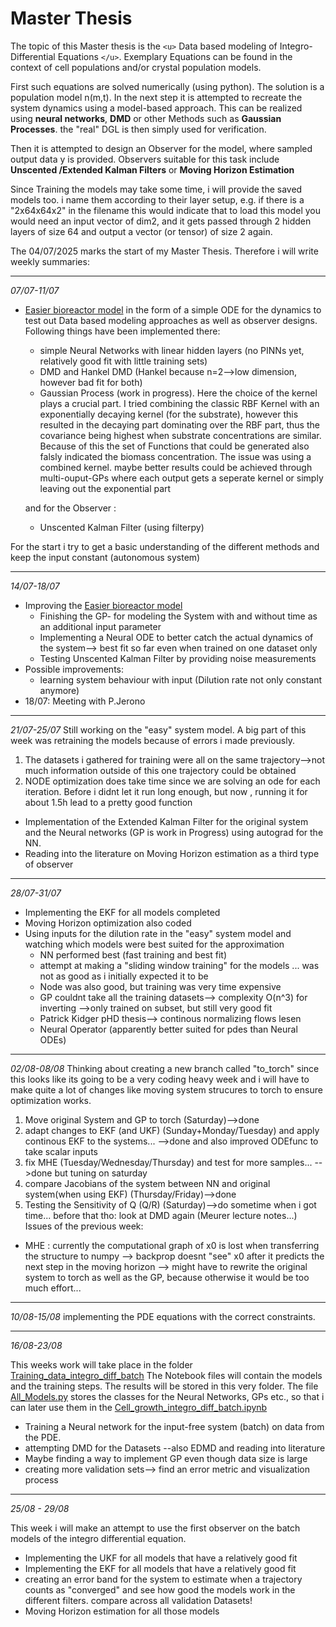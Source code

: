 # Master Thesis

The topic of this Master thesis is the `<u>` Data based modeling of Integro-Differential Equations `</u>`. Exemplary Equations can be found in the context of cell populations and/or crystal population models.

First such equations are solved numerically (using python). The solution is a population model n(m,t). In the next step it is attempted to recreate the system dynamics using a model-based approach.
This can be realized using **neural networks**, **DMD** or other Methods such as **Gaussian Processes**. the "real" DGL is then simply used for verification.

Then it is attempted to design an Observer for the model, where sampled output data y is provided. Observers suitable for this task include **Unscented /Extended Kalman Filters** or **Moving Horizon Estimation**

Since Training the models may take some time, i will provide the saved models too. i name them according to their layer setup, e.g.  if there is a "2x64x64x2" in the filename this would indicate that to load this model you would need an input vector of dim2, and it gets passed through 2 hidden layers of size 64 and output a vector (or tensor) of size 2 again.

The 04/07/2025 marks the start of my Master Thesis. Therefore i will write weekly summaries:

---

*07/07-11/07*

- [Easier bioreactor model](https://github.com/therealtoby1/Master/blob/main/Cell_growth_easy_Model.ipynb) in the form of a simple ODE for the dynamics to test out Data based modeling approaches as well as observer designs. Following things have been implemented there:

  - simple Neural Networks with linear hidden layers (no PINNs yet, relatively good fit with little training sets)
  - DMD and Hankel DMD (Hankel because n=2-->low dimension, however bad fit for both)
  - Gaussian Process (work in progress). Here the choice of the kernel plays a crucial part. I tried combining the classic RBF Kernel with an exponentially decaying kernel (for the substrate), however this resulted in the decaying part dominating over the RBF part, thus the covariance being highest when substrate concentrations are similar. Because of this the set of Functions that could be generated also falsly indicated the biomass concentration. The issue was using a combined kernel. maybe better results could be achieved through multi-ouput-GPs where each output gets a seperate kernel or simply leaving out the exponential part

  and for the Observer :

  - Unscented Kalman Filter (using filterpy)

For the start i try to get a basic understanding of the different methods and keep the input constant (autonomous system)

---

*14/07-18/07*

- Improving the [Easier bioreactor model](https://github.com/therealtoby1/Master/blob/main/Cell_growth_easy_Model.ipynb)
  - Finishing the GP- for modeling the System with and without time as an additional input parameter
  - Implementing a Neural ODE to better catch the actual dynamics of the system--> best fit so far even when trained on one dataset only
  - Testing Unscented Kalman Filter by providing noise measurements
- Possible improvements:
  - learning system behaviour with input (Dilution rate not only constant anymore)
- 18/07: Meeting with P.Jerono

---

*21/07-25/07*
Still working on the "easy" system model. A big part of this week was retraining the models because of errors i made previously.

1. The datasets i gathered for training were all on the same trajectory-->not much information outside of this one trajectory could be obtained
2. NODE optimization does take time since we are solving an ode for each iteration. Before i didnt let it run long enough, but now , running it for about 1.5h lead to a pretty good function

- Implementation of the Extended Kalman Filter for the original system and the Neural networks (GP is work in Progress) using autograd for the NN.
- Reading into the literature on Moving Horizon estimation as a third type of observer

---

*28/07-31/07*

- Implementing the EKF for all models completed
- Moving Horizon optimization also coded
- Using inputs for the dilution rate in the "easy" system model and watching which models were best suited for the approximation
  - NN performed best (fast training and best fit)
  - attempt at making a "sliding window training" for the models ... was not as good as i initially expected it to be
  - Node was also good, but training was very time expensive
  - GP couldnt take all the training datasets--> complexity O(n^3) for inverting -->only trained on subset, but still very good fit
  - Patrick Kidger pHD thesis--> continous normalizing flows lesen
  - Neural Operator (apparently better suited for pdes than Neural ODEs)

---

*02/08-08/08*
Thinking about creating a new branch called "to_torch" since this looks like its going to be a very coding heavy week and i will have to make quite a lot of changes like moving system strucures to torch to ensure optimization works.

1. Move original System and GP to torch (Saturday)-->done
2. adapt changes to EKF (and UKF) (Sunday+Monday/Tuesday) and apply continous EKF to the systems... -->done and also improved ODEfunc to take scalar inputs
3. fix MHE (Tuesday/Wednesday/Thursday) and test for more samples...    -->done but tuning on saturday
4. compare Jacobians of the system between NN and original system(when using EKF) (Thursday/Friday)-->done
5. Testing the Sensitivity of Q (Q/R) (Saturday)-->do sometime when i got time... before that tho: look at DMD again (Meurer lecture notes...)
   Issues of the previous week:

- MHE : currently the computational graph of x0 is lost when transferring the structure to numpy --> backprop doesnt "see" x0 after it predicts the next step in the moving horizon
  --> might have to rewrite the original system to torch  as well as the GP, because otherwise it would be too much effort...

---

*10/08-15/08*
implementing the PDE equations with the correct constraints.

---

*16/08-23/08*

This weeks work will take place in the folder [Training_data_integro_diff_batch](https://github.com/therealtoby1/Master/tree/main/Training_data_integro_diff_batch)
The Notebook files will contain the models and the training steps. The results will be stored in this very folder. The file [All_Models.py](https://github.com/therealtoby1/Master/blob/main/Training_data_integro_diff_batch/All_Models.py) stores the classes for the Neural Networks, GPs etc., so that i can later use them in the [Cell_growth_integro_diff_batch.ipynb](https://github.com/therealtoby1/Master/blob/main/Cell_growth_integro_diff_Batch.ipynb)

- Training a Neural network for the input-free system (batch) on data from the PDE.
- attempting DMD for the Datasets --also EDMD and reading into literature
- Maybe finding a way to implement GP even though data size is large
- creating more validation sets--> find an error metric and visualization process

---

*25/08 - 29/08*

This week i will make an attempt to use the first observer on the batch models of the integro differential equation.

- Implementing the UKF for all models that have a relatively good fit
- Implementing the EKF for all models that have a relatively good fit
- creating an error band for the system to estimate when a trajectory counts as "converged" and see how good the models work in the different filters. compare across all validation Datasets!
- Moving Horizon estimation for all those models
